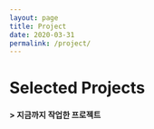 ```yaml
---
layout: page
title: Project
date: 2020-03-31
permalink: /project/
---
```


# Selected Projects

#### > 지금까지 작업한 프로젝트



